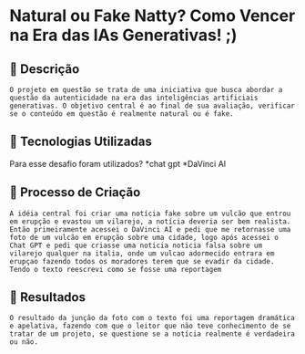 
# Natural ou Fake Natty? Como Vencer na Era das IAs Generativas! ;)

## 📒 Descrição
    O projeto em questão se trata de uma iniciativa que busca abordar a questão da autenticidade na era das inteligências artificiais generativas. O objetivo central é ao final de sua avaliação, verificar se o conteúdo em questão é realmente natural ou é fake.
    
## 🤖 Tecnologias Utilizadas
Para esse desafio foram utilizados?
*chat gpt
*DaVinci AI

## 🧐 Processo de Criação
    A idéia central foi criar uma notícia fake sobre um vulcão que entrou em erupção e evastou um vilarejo, a notícia deveria ser bem realista. 
    Então primeiramente acessei o DaVinci AI e pedi que me retornasse uma foto de um vulcão em erupção sobre uma cidade, logo após acessei o Chat GPT e pedi que criasse uma noticia noticia falsa sobre um vilarejo qualquer na italia, onde um vulcao adormecido entrara em erupçao fazendo todos os moradores terem que se evadir da cidade.
    Tendo o texto reescrevi como se fosse uma reportagem

## 🚀 Resultados
    O resultado da junção da foto com o texto foi uma reportagem dramática e apelativa, fazendo com que o leitor que não teve conhecimento de se tratar de um projeto, se questione se a notícia realmente é verdadeira ou não.




